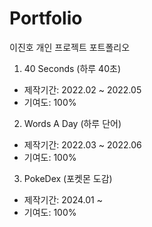 # Portfolio
이진호 개인 프로젝트 포트폴리오

1. 40 Seconds (하루 40초)
- 제작기간: 2022.02 ~ 2022.05
- 기여도: 100%

2. Words A Day (하루 단어)
- 제작기간: 2022.03 ~ 2022.06
- 기여도: 100%

3. PokeDex (포켓몬 도감)
- 제작기간: 2024.01 ~
- 기여도: 100%
